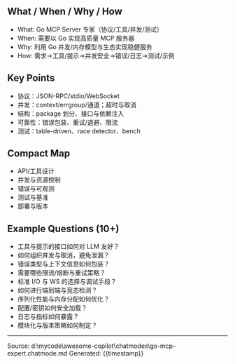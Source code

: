 ## What / When / Why / How

- What: Go MCP Server 专家（协议/工具/并发/测试）
- When: 需要以 Go 实现高质量 MCP 服务器
- Why: 利用 Go 并发/内存模型与生态实现稳健服务
- How: 需求→工具/提示→并发安全→错误/日志→测试/示例

## Key Points

- 协议：JSON-RPC/stdio/WebSocket
- 并发：context/errgroup/通道；超时与取消
- 结构：package 划分、接口与依赖注入
- 可靠性：错误包装、重试/退避、限流
- 测试：table-driven、race detector、bench

## Compact Map

- API/工具设计
- 并发与资源控制
- 错误与可观测
- 测试与基准
- 部署与版本

## Example Questions (10+)

- 工具与提示的接口如何对 LLM 友好？
- 如何组织并发与取消，避免泄漏？
- 错误类型与上下文信息如何包装？
- 需要哪些限流/熔断与重试策略？
- 标准 I/O 与 WS 的选择与调试手段？
- 如何进行端到端与竞态检测？
- 序列化性能与内存分配如何优化？
- 配置/密钥如何安全加载？
- 日志与指标如何暴露？
- 模块化与版本策略如何制定？

---
Source: d:\mycode\awesome-copilot\chatmodes\go-mcp-expert.chatmode.md
Generated: {{timestamp}}

